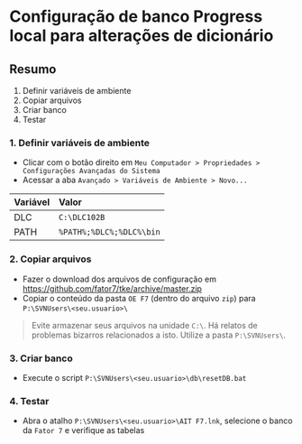 # Configuração de banco Progress local para alterações de dicionário

## Resumo

1. Definir variáveis de ambiente
2. Copiar arquivos
3. Criar banco
4. Testar

### 1. Definir variáveis de ambiente

- Clicar com o botão direito em `Meu Computador > Propriedades > Configurações Avançadas do Sistema`
- Acessar a aba `Avançado > Variáveis de Ambiente > Novo...`

|Variável |Valor                   |
|:--------|:-----------------------|
|DLC      |`C:\DLC102B            `|
|PATH     |`%PATH%;%DLC%;%DLC%\bin`|

### 2. Copiar arquivos

- Fazer o download dos arquivos de configuração em https://github.com/fator7/tke/archive/master.zip
- Copiar o conteúdo da pasta `OE F7` (dentro do arquivo `zip`) para `P:\SVNUsers\<seu.usuario>\`

> Evite armazenar seus arquivos na unidade `C:\`. Há relatos de problemas bizarros relacionados a isto. Utilize a pasta `P:\SVNUsers\`.

### 3. Criar banco
- Execute o script `P:\SVNUsers\<seu.usuario>\db\resetDB.bat`

### 4. Testar
- Abra o atalho `P:\SVNUsers\<seu.usuario>\AIT F7.lnk`, selecione o banco da `Fator 7` e verifique as tabelas
